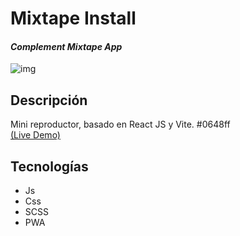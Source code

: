 <h1>Mixtape Install</h1>
<h4><i>Complement Mixtape App</i></h4>
<img alt="img" src="https://github.com/alibhtty/tracklist/blob/main/Images/demo.png"/>


## Descripción
Mini reproductor, basado en React JS y Vite. #0648ff<br>
[(Live Demo)](https://alibhtty.web.app/start/)


## Tecnologías
* Js
* Css
* SCSS
* PWA